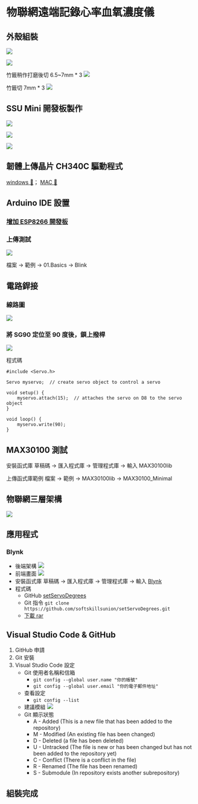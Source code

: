# 物聯網遠端記錄心率血氧濃度儀
## 外殼組裝
[![](https://i.imgur.com/0jMqmDA.jpg)](https://i.imgur.com/0jMqmDA.jpg)

[![](https://i.imgur.com/UTE4DWT.jpg)](https://i.imgur.com/UTE4DWT.jpg)

竹籤稍作打磨後切 6.5~7mm * 3
![](https://i.imgur.com/4v7WX2T.jpg)

竹籤切 7mm * 3
![](https://i.imgur.com/yCDntEf.jpg)

## SSU Mini 開發板製作
[![](https://i.imgur.com/mIsI2On.jpg)](https://i.imgur.com/mIsI2On.jpg)

[![](https://i.imgur.com/cKUMcde.jpg)](https://i.imgur.com/cKUMcde.jpg)

[![](https://i.imgur.com/ZzKuhG1.png)](https://i.imgur.com/ZzKuhG1.png)

## 韌體上傳晶片 CH340C 驅動程式
[windows :link:](http://www.wch.cn/downloads/CH341SER_EXE.html)； [MAC :link:](http://www.wch.cn/downloads/CH341SER_MAC_ZIP.html)

## Arduino IDE 設置
### [增加 ESP8266 開發板](http://blog.s2u4o.com/?p=2119)

### 上傳測試
[![](https://i.imgur.com/cwfDk0o.png)](https://i.imgur.com/cwfDk0o.png)

檔案 → 範例 → 01.Basics → Blink

## 電路銲接
### 線路圖
![](https://i.imgur.com/Kusr4LU.jpg)

### 將 SG90 定位至 90 度後，鎖上撥桿
![](https://i.imgur.com/nFrLAkj.jpg)

程式碼
```c=
#include <Servo.h>

Servo myservo;  // create servo object to control a servo

void setup() {
    myservo.attach(15);  // attaches the servo on D8 to the servo object
}

void loop() {
    myservo.write(90);
}
```

## MAX30100 測試
安裝函式庫
草稿碼 → 匯入程式庫 → 管理程式庫 → 輸入 MAX30100lib

上傳函式庫範例
檔案 → 範例 → MAX30100lib → MAX30100_Minimal

## 物聯網三層架構
![](https://i.imgur.com/tTjSoJ5.png)

## 應用程式
### Blynk
* 後端架構
![](https://i.imgur.com/yAQGqrZ.jpg)
* 前端畫面
![](https://i.imgur.com/PaSOgQv.jpg)
* 安裝函式庫
草稿碼 → 匯入程式庫 → 管理程式庫 → 輸入 [Blynk](https://github.com/blynkkk/blynk-library)
* 程式碼
    * GitHub
[setServoDegrees](https://github.com/softskillsunion/setServoDegrees)
    * Git 指令
`git clone https://github.com/softskillsunion/setServoDegrees.git`
    * [下載 rar](https://drive.google.com/file/d/1YkGmGTbp9HG7weS8qql7qDdZapJPsdg4/view?usp=sharing)

## Visual Studio Code & GitHub
1. GitHub 申請
2. Git 安裝
3. Visual Studio Code 設定
    - Git 使用者名稱和信箱
	    - `git config --global user.name "你的帳號"`
	    - `git config --global user.email "你的電子郵件地址"`
    - 查看設定
	    - `git config --list`
	- 建議模組
    ![](https://i.imgur.com/vfsFRm6.png)
    - Git 顯示狀態
        - A - Added (This is a new file that has been added to the repository)
        - M - Modified (An existing file has been changed)
        - D - Deleted (a file has been deleted)
        - U - Untracked (The file is new or has been changed but has not been added to the repository yet)
        - C - Conflict (There is a conflict in the file)
        - R - Renamed (The file has been renamed)
        - S - Submodule (In repository exists another subrepository)

## 組裝完成

